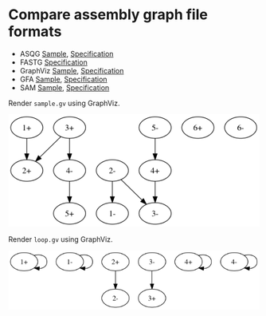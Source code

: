 Compare assembly graph file formats
===================================

+ ASQG [Sample](sample.asqg), [Specification](https://github.com/jts/sga/wiki/ASQG-Format)
+ FASTG [Specification](http://fastg.sourceforge.net/FASTG_Spec_v1.00.pdf)
+ GraphViz [Sample](sample.gv), [Specification](https://github.com/bcgsc/abyss/wiki/ABySS-File-Formats#dot)
+ GFA [Sample](sample.gfa), [Specification](https://github.com/pmelsted/GFA-spec/blob/master/GFA-spec.md)
+ SAM [Sample](sample.sam), [Specification](http://samtools.github.io/hts-specs/SAMv1.pdf)

Render `sample.gv` using GraphViz.

![sample.gv](sample.gv.png)

Render `loop.gv` using GraphViz.

![loop.gv](loop.gv.png)
